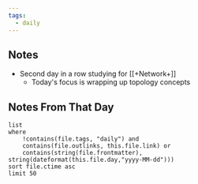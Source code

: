 ```yaml
---
tags:
  - daily
---
```

## Notes

- Second day in a row studying for [[+Network+]]
	- Today's focus is wrapping up topology concepts

## Notes From That Day

```dataview
list
where
	!contains(file.tags, "daily") and
	contains(file.outlinks, this.file.link) or
	contains(string(file.frontmatter), string(dateformat(this.file.day,"yyyy-MM-dd")))
sort file.ctime asc
limit 50
```